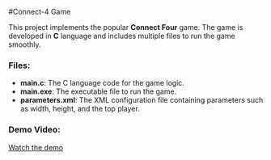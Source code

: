 #Connect-4 Game

This project implements the popular **Connect Four** game. The game is developed in **C** language and includes multiple files to run the game smoothly.

### Files:
- **main.c**: The C language code for the game logic.
- **main.exe**: The executable file to run the game.
- **parameters.xml**: The XML configuration file containing parameters such as width, height, and the top player.

### Demo Video:
[Watch the demo](https://drive.google.com/drive/folders/1ROUL7hbz6P6fkFX3q3stheTJHB8dhuA1?usp=sharing)
